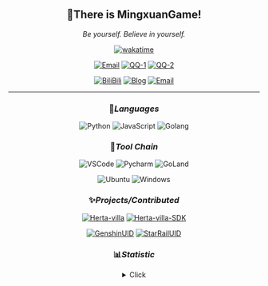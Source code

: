 <div align="center">

## 👏There is **MingxuanGame**!

*Be yourself. Believe in yourself.*

[![wakatime](https://wakatime.com/badge/user/2da454b7-7cb8-4e03-b041-1de7d643650c.svg?&style=flat-square)](https://wakatime.com/@2da454b7-7cb8-4e03-b041-1de7d643650c)

[![Email](https://img.shields.io/badge/Email-MingxuanGame@outlook.com-57c4e5?style=flat-square&logoColor=fff)](mailto:MingxuanGame@outlook.com)
[![QQ-1](https://img.shields.io/badge/QQ-1060148379-e5ac57?style=flat-square&logoColor=fff)](https://qm.qq.com/cgi-bin/qm/qr?k=mcs-cON_aPNfc3hO8-H7lWJHDX-5nKr7&noverify=0)
[![QQ-2](https://img.shields.io/badge/QQ-1185285105-8957e5?style=flat-square&logoColor=fff)](https://qm.qq.com/cgi-bin/qm/qr?k=Ti-iAkNfy9IIiwUVZdHM5ghCgmSOVLmY&noverify=0)

[![BiliBili](https://img.shields.io/badge/BiliBili-MingxuanGame-pink?style=flat-square&logoColor=fff)](https://space.bilibili.com/478775392)
[![Blog](https://img.shields.io/badge/Blog-blog.mxgame.top-ea6632?style=flat-square&logoColor=fff)](http://blog.mxgame.top/)
[![Email](https://img.shields.io/badge/Twitter-@MingxuanAWA-1c9aef?style=flat-square&logoColor=fff)](https://twitter.com/MingxuanAWA)

<!-- [![Stats](https://img.shields.io/github/stars/MingxuanGame?affiliations=OWNER&color=32eacb&label=Stars&logo=github&style=flat-square)](http://blog.mxgame.top/) -->

---

### 🎨*Languages*

![Python](https://img.shields.io/badge/-Python-blue?style=flat-square&logo=Python&logoColor=fff)
![JavaScript](https://img.shields.io/badge/-JavaScript-ffca18?style=flat-square&logo=JavaScript&logoColor=fff)
![Golang](https://img.shields.io/badge/-Go-007d9c?style=flat-square&logo=Go&logoColor=fff)

### 🔨*Tool Chain*

![VSCode](https://img.shields.io/badge/-VSCode-blue?style=flat-square&logo=visualstudiocode&logoColor=fff)
![Pycharm](https://img.shields.io/badge/-Pycharm-green?style=flat-square&logo=pycharm&logoColor=fff)
![GoLand](https://img.shields.io/badge/-GoLand-purple?style=flat-square&logo=goland&logoColor=fff)

![Ubuntu](https://img.shields.io/badge/-Ubuntu-orange?style=flat-square&logo=Ubuntu&logoColor=fff)
![Windows](https://img.shields.io/badge/-Windows-blue?style=flat-square&logo=Windows&logoColor=fff)

### ✨*Projects/Contributed*

[![Herta-villa](https://github-readme-stats.vercel.app/api/pin/?username=Herta-villa&repo=Herta-villa&show_owner=true&hide_border=true)](https://github.com/Herta-villa/Herta-villa)
[![Herta-villa-SDK](https://github-readme-stats.vercel.app/api/pin/?username=Herta-villa&repo=Herta-villa-SDK&show_owner=true&hide_border=true)](https://github.com/Herta-villa/Herta-villa-SDK)

[![GenshinUID](https://github-readme-stats.vercel.app/api/pin/?username=KimigaiiWuyi&repo=GenshinUID&show_owner=true&hide_border=true)](https://github.com/KimigaiiWuyi/GenshinUID)
[![StarRailUID](https://github-readme-stats.vercel.app/api/pin/?username=qwerdvd&repo=StarRailUID&show_owner=true&hide_border=true)](https://github.com/qwerdvd/StarRailUID)

### 📊*Statistic*

<details>
  <summary>Click</summary>
  
![All](./github-metrics.svg)

</details>

</div>
